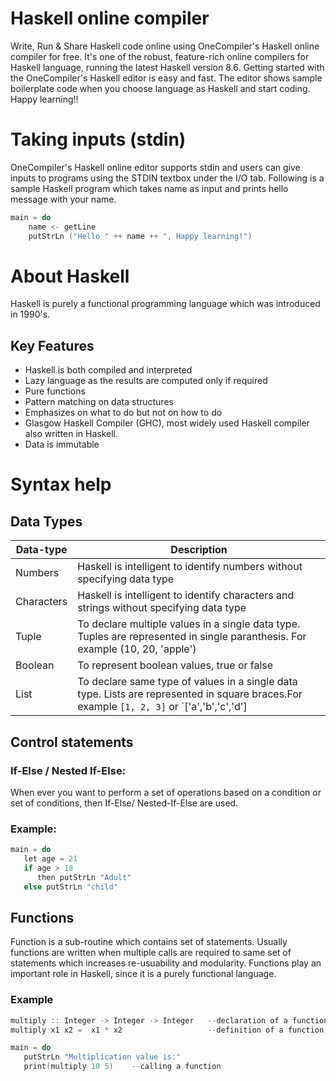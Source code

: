 # Haskell online compiler
Write, Run & Share Haskell code online using OneCompiler's Haskell online compiler for free. It's one of the robust, feature-rich online compilers for Haskell language, running the latest Haskell version 8.6. Getting started with the OneCompiler's Haskell editor is easy and fast. The editor shows sample boilerplate code when you choose language as Haskell and start coding. Happy learning!!

# Taking inputs (stdin)
OneCompiler's Haskell online editor supports stdin and users can give inputs to programs using the STDIN textbox under the I/O tab. Following is a sample Haskell program which takes name as input and prints hello message with your name.


```c
main = do  
    name <- getLine  
    putStrLn ("Hello " ++ name ++ ", Happy learning!") 
```
# About Haskell

Haskell is purely a functional programming language which was introduced in 1990's. 

## Key Features

* Haskell is both compiled and interpreted
* Lazy language as the results are computed only if required
* Pure functions
* Pattern matching on data structures
* Emphasizes on what to do but not on how to do
* Glasgow Haskell Compiler (GHC), most widely used Haskell compiler also written in Haskell.
* Data is immutable


# Syntax help
## Data Types

| Data-type | Description |
|----|----|
|Numbers| Haskell is intelligent to identify numbers without specifying data type|
|Characters| Haskell is intelligent to identify characters and strings without specifying data type|
|Tuple|To declare multiple values in a single data type. Tuples are represented in single paranthesis. For example (10, 20, 'apple')|
|Boolean|To represent boolean values, true or false|
|List|To declare same type of values in a single data type. Lists are represented in square braces.For example `[1, 2, 3]` or `['a','b','c','d']|

## Control statements

###  If-Else / Nested If-Else:
When ever you want to perform a set of operations based on a condition or set of conditions, then If-Else/ Nested-If-Else are used.

### Example:

```c
main = do   
   let age = 21 
   if age > 18 
      then putStrLn "Adult" 
   else putStrLn "child"
```


## Functions

Function is a sub-routine which contains set of statements. Usually functions are written when multiple calls are required to same set of statements which increases re-usuability and modularity. Functions play an important role in Haskell, since it is a purely functional language.


### Example
```c
multiply :: Integer -> Integer -> Integer   --declaration of a function 
multiply x1 x2 =  x1 * x2                   --definition of a function

main = do 
   putStrLn "Multiplication value is:"  
   print(multiply 10 5)    --calling a function
```
